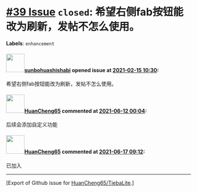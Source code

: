 # [\#39 Issue](https://github.com/HuanCheng65/TiebaLite/issues/39) `closed`: 希望右侧fab按钮能改为刷新，发帖不怎么使用。
**Labels**: `enhancement`


#### <img src="https://avatars.githubusercontent.com/u/56253823?v=4" width="50">[sunbohuashishabi](https://github.com/sunbohuashishabi) opened issue at [2021-02-15 10:30](https://github.com/HuanCheng65/TiebaLite/issues/39):

希望右侧fab按钮能改为刷新，发帖不怎么使用。

#### <img src="https://avatars.githubusercontent.com/u/22636177?u=5e5e656c62ba51f1661d80a6a0fd9ec098e5023b&v=4" width="50">[HuanCheng65](https://github.com/HuanCheng65) commented at [2021-06-12 00:04](https://github.com/HuanCheng65/TiebaLite/issues/39#issuecomment-859963922):

后续会添加自定义功能

#### <img src="https://avatars.githubusercontent.com/u/22636177?u=5e5e656c62ba51f1661d80a6a0fd9ec098e5023b&v=4" width="50">[HuanCheng65](https://github.com/HuanCheng65) commented at [2021-06-17 09:12](https://github.com/HuanCheng65/TiebaLite/issues/39#issuecomment-863072788):

已加入


-------------------------------------------------------------------------------



[Export of Github issue for [HuanCheng65/TiebaLite](https://github.com/HuanCheng65/TiebaLite).]
